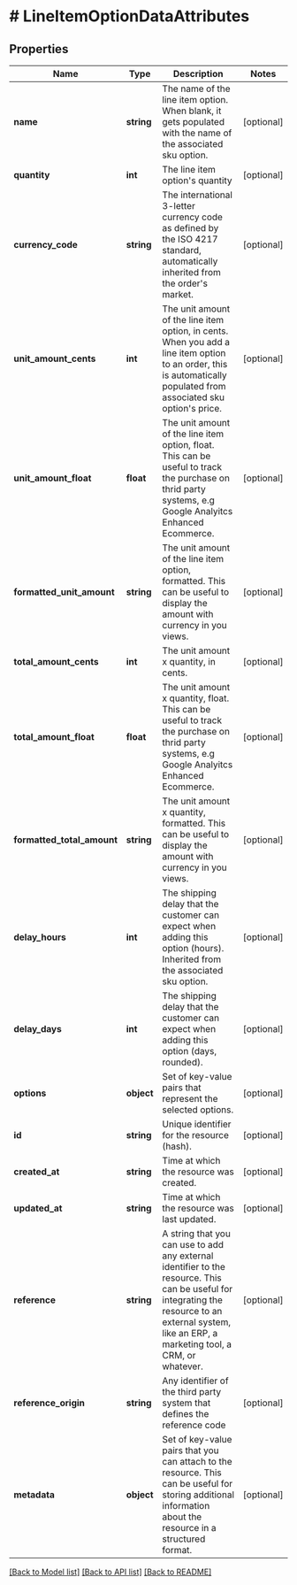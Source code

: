 # # LineItemOptionDataAttributes

## Properties

Name | Type | Description | Notes
------------ | ------------- | ------------- | -------------
**name** | **string** | The name of the line item option. When blank, it gets populated with the name of the associated sku option. | [optional]
**quantity** | **int** | The line item option&#39;s quantity | [optional]
**currency_code** | **string** | The international 3-letter currency code as defined by the ISO 4217 standard, automatically inherited from the order&#39;s market. | [optional]
**unit_amount_cents** | **int** | The unit amount of the line item option, in cents. When you add a line item option to an order, this is automatically populated from associated sku option&#39;s price. | [optional]
**unit_amount_float** | **float** | The unit amount of the line item option, float. This can be useful to track the purchase on thrid party systems, e.g Google Analyitcs Enhanced Ecommerce. | [optional]
**formatted_unit_amount** | **string** | The unit amount of the line item option, formatted. This can be useful to display the amount with currency in you views. | [optional]
**total_amount_cents** | **int** | The unit amount x quantity, in cents. | [optional]
**total_amount_float** | **float** | The unit amount x quantity, float. This can be useful to track the purchase on thrid party systems, e.g Google Analyitcs Enhanced Ecommerce. | [optional]
**formatted_total_amount** | **string** | The unit amount x quantity, formatted. This can be useful to display the amount with currency in you views. | [optional]
**delay_hours** | **int** | The shipping delay that the customer can expect when adding this option (hours). Inherited from the associated sku option. | [optional]
**delay_days** | **int** | The shipping delay that the customer can expect when adding this option (days, rounded). | [optional]
**options** | **object** | Set of key-value pairs that represent the selected options. | [optional]
**id** | **string** | Unique identifier for the resource (hash). | [optional]
**created_at** | **string** | Time at which the resource was created. | [optional]
**updated_at** | **string** | Time at which the resource was last updated. | [optional]
**reference** | **string** | A string that you can use to add any external identifier to the resource. This can be useful for integrating the resource to an external system, like an ERP, a marketing tool, a CRM, or whatever. | [optional]
**reference_origin** | **string** | Any identifier of the third party system that defines the reference code | [optional]
**metadata** | **object** | Set of key-value pairs that you can attach to the resource. This can be useful for storing additional information about the resource in a structured format. | [optional]

[[Back to Model list]](../../README.md#models) [[Back to API list]](../../README.md#endpoints) [[Back to README]](../../README.md)
